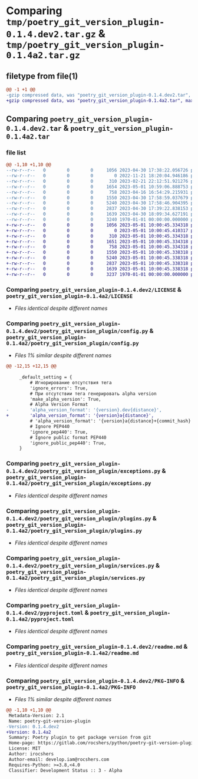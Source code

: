 # Comparing `tmp/poetry_git_version_plugin-0.1.4.dev2.tar.gz` & `tmp/poetry_git_version_plugin-0.1.4a2.tar.gz`

## filetype from file(1)

```diff
@@ -1 +1 @@
-gzip compressed data, was "poetry_git_version_plugin-0.1.4.dev2.tar", max compression
+gzip compressed data, was "poetry_git_version_plugin-0.1.4a2.tar", max compression
```

## Comparing `poetry_git_version_plugin-0.1.4.dev2.tar` & `poetry_git_version_plugin-0.1.4a2.tar`

### file list

```diff
@@ -1,10 +1,10 @@
--rw-r--r--   0        0        0     1056 2023-04-30 17:38:22.056726 poetry_git_version_plugin-0.1.4.dev2/LICENSE
--rw-r--r--   0        0        0        0 2022-11-21 18:20:04.946186 poetry_git_version_plugin-0.1.4.dev2/poetry_git_version_plugin/__init__.py
--rw-r--r--   0        0        0      310 2023-02-21 22:12:51.921276 poetry_git_version_plugin-0.1.4.dev2/poetry_git_version_plugin/commands.py
--rw-r--r--   0        0        0     1654 2023-05-01 10:59:06.888753 poetry_git_version_plugin-0.1.4.dev2/poetry_git_version_plugin/config.py
--rw-r--r--   0        0        0      758 2023-04-16 16:54:29.215931 poetry_git_version_plugin-0.1.4.dev2/poetry_git_version_plugin/exceptions.py
--rw-r--r--   0        0        0     1550 2023-04-30 17:58:59.037679 poetry_git_version_plugin-0.1.4.dev2/poetry_git_version_plugin/plugins.py
--rw-r--r--   0        0        0     5240 2023-04-30 17:58:46.904395 poetry_git_version_plugin-0.1.4.dev2/poetry_git_version_plugin/services.py
--rw-r--r--   0        0        0     2837 2023-04-30 17:39:22.838153 poetry_git_version_plugin-0.1.4.dev2/pyproject.toml
--rw-r--r--   0        0        0     1639 2023-04-30 18:09:34.627191 poetry_git_version_plugin-0.1.4.dev2/readme.md
--rw-r--r--   0        0        0     3240 1970-01-01 00:00:00.000000 poetry_git_version_plugin-0.1.4.dev2/PKG-INFO
+-rw-r--r--   0        0        0     1056 2023-05-01 10:00:45.334318 poetry_git_version_plugin-0.1.4a2/LICENSE
+-rw-r--r--   0        0        0        0 2023-05-01 10:00:45.410317 poetry_git_version_plugin-0.1.4a2/poetry_git_version_plugin/__init__.py
+-rw-r--r--   0        0        0      310 2023-05-01 10:00:45.334318 poetry_git_version_plugin-0.1.4a2/poetry_git_version_plugin/commands.py
+-rw-r--r--   0        0        0     1651 2023-05-01 10:00:45.334318 poetry_git_version_plugin-0.1.4a2/poetry_git_version_plugin/config.py
+-rw-r--r--   0        0        0      758 2023-05-01 10:00:45.334318 poetry_git_version_plugin-0.1.4a2/poetry_git_version_plugin/exceptions.py
+-rw-r--r--   0        0        0     1550 2023-05-01 10:00:45.338318 poetry_git_version_plugin-0.1.4a2/poetry_git_version_plugin/plugins.py
+-rw-r--r--   0        0        0     5240 2023-05-01 10:00:45.338318 poetry_git_version_plugin-0.1.4a2/poetry_git_version_plugin/services.py
+-rw-r--r--   0        0        0     2837 2023-05-01 10:00:45.338318 poetry_git_version_plugin-0.1.4a2/pyproject.toml
+-rw-r--r--   0        0        0     1639 2023-05-01 10:00:45.338318 poetry_git_version_plugin-0.1.4a2/readme.md
+-rw-r--r--   0        0        0     3237 1970-01-01 00:00:00.000000 poetry_git_version_plugin-0.1.4a2/PKG-INFO
```

### Comparing `poetry_git_version_plugin-0.1.4.dev2/LICENSE` & `poetry_git_version_plugin-0.1.4a2/LICENSE`

 * *Files identical despite different names*

### Comparing `poetry_git_version_plugin-0.1.4.dev2/poetry_git_version_plugin/config.py` & `poetry_git_version_plugin-0.1.4a2/poetry_git_version_plugin/config.py`

 * *Files 1% similar despite different names*

```diff
@@ -12,15 +12,15 @@
 
     _default_setting = {
         # Игнорирование отсутствия тега
         'ignore_errors': True,
         # При отсутствии тега генерировать alpha version
         'make_alpha_version': True,
         # Alpha Version Format
-        'alpha_version_format': '{version}.dev{distance}',
+        'alpha_version_format': '{version}a{distance}',
         # 'alpha_version_format': '{version}a{distance}+{commit_hash}',
         # Ignore PEP440
         'ignore_pep440': True,
         # Ignore public format PEP440
         'ignore_public_pep440': True,
     }
```

### Comparing `poetry_git_version_plugin-0.1.4.dev2/poetry_git_version_plugin/exceptions.py` & `poetry_git_version_plugin-0.1.4a2/poetry_git_version_plugin/exceptions.py`

 * *Files identical despite different names*

### Comparing `poetry_git_version_plugin-0.1.4.dev2/poetry_git_version_plugin/plugins.py` & `poetry_git_version_plugin-0.1.4a2/poetry_git_version_plugin/plugins.py`

 * *Files identical despite different names*

### Comparing `poetry_git_version_plugin-0.1.4.dev2/poetry_git_version_plugin/services.py` & `poetry_git_version_plugin-0.1.4a2/poetry_git_version_plugin/services.py`

 * *Files identical despite different names*

### Comparing `poetry_git_version_plugin-0.1.4.dev2/pyproject.toml` & `poetry_git_version_plugin-0.1.4a2/pyproject.toml`

 * *Files identical despite different names*

### Comparing `poetry_git_version_plugin-0.1.4.dev2/readme.md` & `poetry_git_version_plugin-0.1.4a2/readme.md`

 * *Files identical despite different names*

### Comparing `poetry_git_version_plugin-0.1.4.dev2/PKG-INFO` & `poetry_git_version_plugin-0.1.4a2/PKG-INFO`

 * *Files 1% similar despite different names*

```diff
@@ -1,10 +1,10 @@
 Metadata-Version: 2.1
 Name: poetry-git-version-plugin
-Version: 0.1.4.dev2
+Version: 0.1.4a2
 Summary: Poetry plugin to get package version from git
 Home-page: https://gitlab.com/rocshers/python/poetry-git-version-plugin
 License: MIT
 Author: irocshers
 Author-email: develop.iam@rocshers.com
 Requires-Python: >=3.8,<4.0
 Classifier: Development Status :: 3 - Alpha
```

